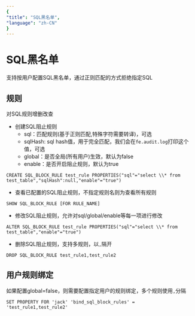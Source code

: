 ```yaml
---
{
"title": "SQL黑名单",
"language": "zh-CN"
}
---
```


<!-- 
Licensed to the Apache Software Foundation (ASF) under one
or more contributor license agreements.  See the NOTICE file
distributed with this work for additional information
regarding copyright ownership.  The ASF licenses this file
to you under the Apache License, Version 2.0 (the
"License"); you may not use this file except in compliance
with the License.  You may obtain a copy of the License at

  http://www.apache.org/licenses/LICENSE-2.0

Unless required by applicable law or agreed to in writing,
software distributed under the License is distributed on an
"AS IS" BASIS, WITHOUT WARRANTIES OR CONDITIONS OF ANY
KIND, either express or implied.  See the License for the
specific language governing permissions and limitations
under the License.
-->

# SQL黑名单

支持按用户配置SQL黑名单，通过正则匹配的方式拒绝指定SQL

## 规则

对SQL规则增删改查
- 创建SQL阻止规则
    - sql：匹配规则(基于正则匹配,特殊字符需要转译)，可选
    - sqlHash: sql hash值，用于完全匹配，我们会在`fe.audit.log`打印这个值，可选
    - global：是否全局(所有用户)生效，默认为false  
    - enable：是否开启阻止规则，默认为true
```
CREATE SQL_BLOCK_RULE test_rule PROPERTIES("sql"="select \\* from test_table","sqlHash":null,"enable"="true")
```
- 查看已配置的SQL阻止规则，不指定规则名则为查看所有规则
```
SHOW SQL_BLOCK_RULE [FOR RULE_NAME]
```
- 修改SQL阻止规则，允许对sql/global/enable等每一项进行修改
```
ALTER SQL_BLOCK_RULE test_rule PROPERTIES("sql"="select \\* from test_table","enable"="true")
```
- 删除SQL阻止规则，支持多规则，以`,`隔开
```
DROP SQL_BLOCK_RULE test_rule1,test_rule2
```

## 用户规则绑定
如果配置global=false，则需要配置指定用户的规则绑定，多个规则使用`,`分隔
```
SET PROPERTY FOR 'jack' 'bind_sql_block_rules' = 'test_rule1,test_rule2'
```